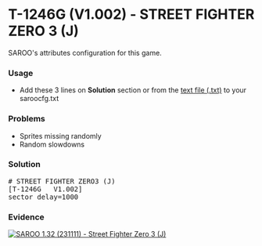 # T-1246G (V1.002) - STREET FIGHTER ZERO 3 (J)

SAROO's attributes configuration for this game.

### Usage

- Add these 3 lines on **Solution** section or from the [text file (.txt)](./config.txt) to your saroocfg.txt

### Problems

- Sprites missing randomly
- Random slowdowns

### Solution

<pre># STREET FIGHTER ZERO3 (J)
[T-1246G   V1.002]
sector_delay=1000</pre>

### Evidence

[![SAROO 1.32 (231111) - Street Fighter Zero 3 (J)](https://img.youtube.com/vi/tC9bezk42ww/0.jpg)](https://youtu.be/tC9bezk42ww)
